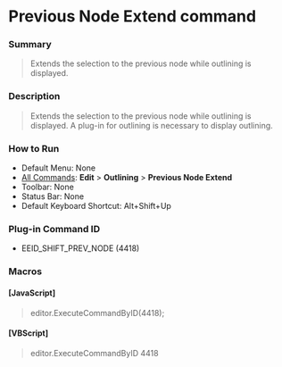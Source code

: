 # Previous Node Extend command

### Summary

> Extends the selection to the previous node while outlining is displayed.

### Description

> Extends the selection to the previous node while outlining is displayed. A plug-in for outlining is necessary to display outlining.

### How to Run

- Default Menu: None
- [All Commands](../tools/all_commands): **Edit** \> **Outlining** \> **Previous Node Extend**
- Toolbar: None
- Status Bar: None
- Default Keyboard Shortcut: Alt+Shift+Up

### Plug-in Command ID

- EEID\_SHIFT\_PREV\_NODE (4418)

### Macros

#### \[JavaScript\]

> editor.ExecuteCommandByID(4418);

#### \[VBScript\]

> editor.ExecuteCommandByID 4418

